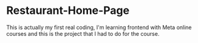 # Restaurant-Home-Page
This is actually my first real coding, I'm learning frontend with Meta online courses and this is the project that I had to do for the course.
